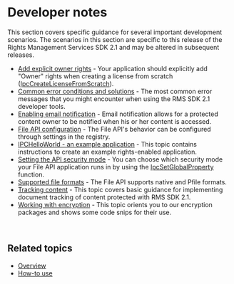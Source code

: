 # Developer notes #
This section covers specific guidance for several important development scenarios. The scenarios in this section are specific to this release of the Rights Management Services SDK 2.1 and may be altered in subsequent releases.

- [Add explicit owner rights](add_explicit_owner_rights.md) - Your application should explicitly add &quot;Owner&quot; rights when creating a license from scratch ([IpcCreateLicenseFromScratch](xref:msipc.ipccreatelicensefromscratch)).
- [Common error conditions and solutions](common_error_conditions_and_solutions.md) - The most common error messages that you might encounter when using the RMS SDK 2.1 developer tools.
- [Enabling email notification](how-to__enable_email_notification.md) - Email notification allows for a protected content owner to be notified when his or her content is accessed.
- [File API configuration](file_api_configuration.md) - The File API's behavior can be configured through settings in the registry.
- [IPCHelloWorld - an example application](how_to_build_your_first_application.md) - This topic contains instructions to create an example rights-enabled application.
- [Setting the API security mode](setting_the_api_security_mode__api_mode_.md) - You can choose which security mode your File API application runs in by using the [IpcSetGlobalProperty](xref:msipc.ipcsetglobalproperty) function.
- [Supported file formats](supported_file_formats.md) - The File API supports native and Pfile formats.
- [Tracking content](tracking_content.md) - This topic covers basic guidance for implementing document tracking of content protected with RMS SDK 2.1.
- [Working with encryption](working_with_encryption.md) - This topic orients you to our encryption packages and shows some code snips for their use.

 

## Related topics ##
* [Overview](ad_rms_overview.md)
* [How-to use](how_to_use_msipc.md)
 

 
